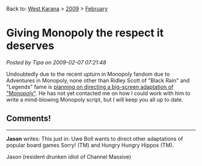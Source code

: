 Back to: [West Karana](/posts/westkarana.md) > [2009](/posts/2009/westkarana.md) > [February](./westkarana.md)
# Giving Monopoly the respect it deserves

*Posted by Tipa on 2009-02-07 07:21:48*

Undoubtedly due to the recent upturn in Monopoly fandom due to Adventures in Monopoly, none other than Ridley Scott of "Black Rain" and "Legends" fame is [planning on directing a big-screen adaptation of "Monopoly"](http://www.tor.com/index.php?option=com_content&view=blog&id=13479). He has not yet contacted me on how I could work with him to write a mind-blowing Monopoly script, but I will keep you all up to date.

## Comments!
---
**Jason** writes: This just in: Uwe Boll wants to direct other adaptations of popular board games Sorry! (TM) and Hungry Hungry Hippos (TM).

Jason (resident drunken idiot of Channel Massive)
